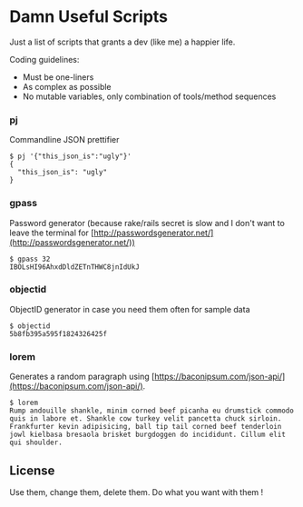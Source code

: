 # Damn Useful Scripts

Just a list of scripts that grants a dev (like me) a happier life.

Coding guidelines:

- Must be one-liners
- As complex as possible
- No mutable variables, only combination of tools/method sequences

### pj

Commandline JSON prettifier

```
$ pj '{"this_json_is":"ugly"}'
{
  "this_json_is": "ugly"
}
```

### gpass

Password generator (because rake/rails secret is slow and I don't want to leave the terminal for [http://passwordsgenerator.net/](http://passwordsgenerator.net/))

```
$ gpass 32
IBOLsHI96AhxdDldZETnTHWC8jnIdUkJ
```

### objectid

ObjectID generator in case you need them often for sample data

```
$ objectid
5b8fb395a595f1824326425f
```

### lorem

Generates a random paragraph using [https://baconipsum.com/json-api/](https://baconipsum.com/json-api/).

```
$ lorem
Rump andouille shankle, minim corned beef picanha eu drumstick commodo quis in labore et. Shankle cow turkey velit pancetta chuck sirloin. Frankfurter kevin adipisicing, ball tip tail corned beef tenderloin jowl kielbasa bresaola brisket burgdoggen do incididunt. Cillum elit qui shoulder.
```

## License

Use them, change them, delete them. Do what you want with them !
